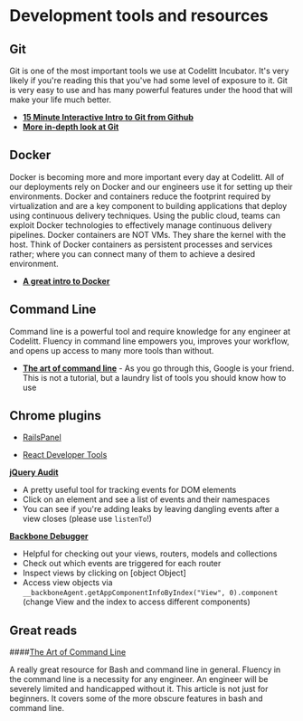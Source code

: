 # Development tools and resources

## Git

Git is one of the most important tools we use at Codelitt Incubator. It's very likely if you're reading this that you've had some level of exposure to it. Git is very easy to use and has many powerful features under the hood that will make your life much better. 

- **[15 Minute Interactive Intro to Git from Github](https://try.github.io)**
- **[More in-depth look at Git](https://git-scm.com/book/en/v2)**

## Docker

Docker is becoming more and more important every day at Codelitt. All of our deployments rely on Docker and our engineers use it for setting up their environments. Docker and containers reduce the footprint required by virtualization and are a key component to building applications that deploy using continuous delivery techniques. Using the public cloud, teams can exploit Docker technologies to effectively manage continuous delivery pipelines. Docker containers are NOT VMs. They share the kernel with the host. Think of Docker containers as persistent processes and services rather; where you can connect many of them to achieve a desired environment. 

- **[A great intro to Docker](http://blog.scottlowe.org/2014/03/11/a-quick-introduction-to-docker/)**

## Command Line

Command line is a powerful tool and require knowledge for any engineer at Codelitt. Fluency in command line empowers you, improves your workflow, and opens up access to many more tools than without. 

- **[The art of command line](https://github.com/jlevy/the-art-of-command-line)** - As you go through this, Google is your friend. This is not a tutorial, but a laundry list of tools you should know how to use


## Chrome plugins

- [RailsPanel](https://github.com/dejan/rails_panel)

- [React Developer Tools](https://github.com/facebook/react-devtools)

**[jQuery Audit](https://chrome.google.com/webstore/detail/jquery-audit/dhhnpbajdcgdmbbcoakfhmfgmemlncjg)**

- A pretty useful tool for tracking events for DOM elements
- Click on an element and see a list of events and their namespaces
- You can see if you're adding leaks by leaving dangling events after a view closes (please use `listenTo`!)

**[Backbone Debugger](https://github.com/Maluen/Backbone-Debugger)**

- Helpful for checking out your views, routers, models and collections
- Check out which events are triggered for each router
- Inspect views by clicking on [object Object]
- Access view objects via `__backboneAgent.getAppComponentInfoByIndex("View", 0).component` (change View and the index to access different components)

## Great reads

####[The Art of Command Line](https://github.com/jlevy/the-art-of-command-line)

A really great resource for Bash and command line in general. Fluency in the command line is a necessity for any engineer. An engineer will be severely limited and handicapped without it. This article is not just for beginners. It covers some of the more obscure features in bash and command line. 
